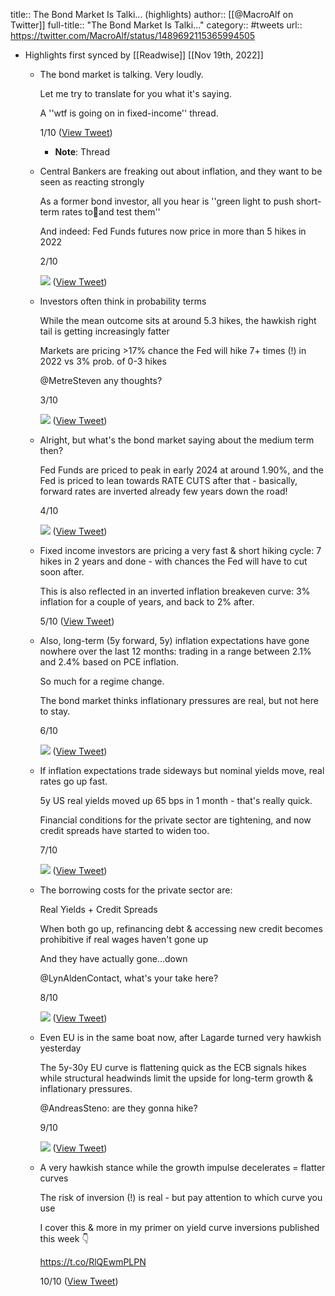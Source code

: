 title:: The Bond Market Is Talki... (highlights)
author:: [[@MacroAlf on Twitter]]
full-title:: "The Bond Market Is Talki..."
category:: #tweets
url:: https://twitter.com/MacroAlf/status/1489692115365994505

- Highlights first synced by [[Readwise]] [[Nov 19th, 2022]]
	- The bond market is talking. Very loudly.
	  
	  Let me try to translate for you what it's saying.
	  
	  A ''wtf is going on in fixed-income'' thread.
	  
	  1/10 ([View Tweet](https://twitter.com/MacroAlf/status/1489692115365994505))
		- **Note**: Thread
	- Central Bankers are freaking out about inflation, and they want to be seen as reacting strongly
	  
	  As a former bond investor, all you hear is ''green light to push short-term rates to🌙and test them''
	  
	  And indeed: Fed Funds futures now price in more than 5 hikes in 2022
	  
	  2/10 
	  
	  ![](https://pbs.twimg.com/media/FKxRBKQWYAExWLI.png) ([View Tweet](https://twitter.com/MacroAlf/status/1489692120600522753))
	- Investors often think in probability terms
	  
	  While the mean outcome sits at around 5.3 hikes, the hawkish right tail is getting increasingly fatter
	  
	  Markets are pricing >17% chance the Fed will hike 7+ times (!) in 2022 vs 3% prob. of 0-3 hikes
	  
	  @MetreSteven any thoughts?
	  
	  3/10 
	  
	  ![](https://pbs.twimg.com/media/FKxTGU_XoAo_1XO.jpg) ([View Tweet](https://twitter.com/MacroAlf/status/1489692125642072071))
	- Alright, but what's the bond market saying about the medium term then?
	  
	  Fed Funds are priced to peak in early 2024 at around 1.90%, and the Fed is priced to lean towards RATE CUTS after that - basically, forward rates are inverted already few years down the road!
	  
	  4/10 
	  
	  ![](https://pbs.twimg.com/media/FKxU92-XsAIdqO0.png) ([View Tweet](https://twitter.com/MacroAlf/status/1489692130255814667))
	- Fixed income investors are pricing a very fast & short hiking cycle: 7 hikes in 2 years and done - with chances the Fed will have to cut soon after.
	  
	  This is also reflected in an inverted inflation breakeven curve: 3% inflation for a couple of years, and back to 2% after.
	  
	  5/10 ([View Tweet](https://twitter.com/MacroAlf/status/1489692132650668033))
	- Also, long-term (5y forward, 5y) inflation expectations have gone nowhere over the last 12 months: trading in a range between 2.1% and 2.4% based on PCE inflation.
	  
	  So much for a regime change.
	  
	  The bond market thinks inflationary pressures are real, but not here to stay.
	  
	  6/10 
	  
	  ![](https://pbs.twimg.com/media/FKxWEM8X0AAAkz4.png) ([View Tweet](https://twitter.com/MacroAlf/status/1489692137402908678))
	- If inflation expectations trade sideways but nominal yields move, real rates go up fast.
	  
	  5y US real yields moved up 65 bps in 1 month - that's really quick.
	  
	  Financial conditions for the private sector are tightening, and now credit spreads have started to widen too.
	  
	  7/10 
	  
	  ![](https://pbs.twimg.com/media/FKxW1ykWUAMIpnN.png) ([View Tweet](https://twitter.com/MacroAlf/status/1489692142272454658))
	- The borrowing costs for the private sector are:
	  
	  Real Yields + Credit Spreads
	  
	  When both go up, refinancing debt & accessing new credit becomes prohibitive if real wages haven't gone up
	  
	  And they have actually gone...down
	  
	  @LynAldenContact, what's your take here?
	  
	  8/10 
	  
	  ![](https://pbs.twimg.com/media/FKxXNTZXsAQKKyd.png) ([View Tweet](https://twitter.com/MacroAlf/status/1489692146869407749))
	- Even EU is in the same boat now, after Lagarde turned very hawkish yesterday
	  
	  The 5y-30y EU curve is flattening quick as the ECB signals hikes while structural headwinds limit the upside for long-term growth & inflationary pressures.
	  
	  @AndreasSteno: are they gonna hike?
	  
	  9/10 
	  
	  ![](https://pbs.twimg.com/media/FKxY2kwWYAACrTt.png) ([View Tweet](https://twitter.com/MacroAlf/status/1489692150715633672))
	- A very hawkish stance while the growth impulse decelerates = flatter curves
	  
	  The risk of inversion (!) is real - but pay attention to which curve you use
	  
	  I cover this & more in my primer on yield curve inversions published this week
	  👇
	  
	  https://t.co/RlQEwmPLPN
	  
	  10/10 ([View Tweet](https://twitter.com/MacroAlf/status/1489692152959483907))